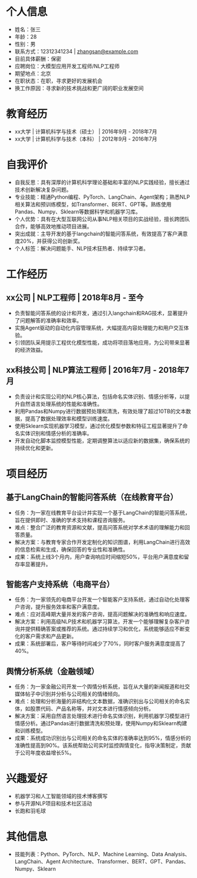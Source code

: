 ```58xueke.cn
```

# 个人信息
- 姓名：张三
- 年龄：28
- 性别：男
- 联系方式：12312341234 | zhangsan@example.com
- 目前具体薪酬：保密
- 应聘岗位：大模型应用开发工程师/NLP工程师
- 期望地点：北京
- 在职状态：在职，寻求更好的发展机会
- 换工作原因：寻求新的技术挑战和更广阔的职业发展空间

# 教育经历
- xx大学 | 计算机科学与技术（硕士） | 2016年9月 - 2018年7月
- xx大学 | 计算机科学与技术（本科） | 2012年9月 - 2016年7月

# 自我评价
- 自我反思：具有深厚的计算机科学理论基础和丰富的NLP实践经验，擅长通过技术创新解决复杂问题。
- 专业技能：精通Python编程、PyTorch、LangChain、Agent架构；熟悉NLP相关算法和预训练模型，如Transformer、BERT、GPT等。熟练使用Pandas、Numpy、Sklearn等数据科学和机器学习库。
- 个人优势：具有在大型互联网公司从事NLP相关项目的实战经验，擅长跨团队合作，能够高效地推动项目进展。
- 突出成就：主导开发的基于langchain的智能问答系统，有效提高了客户满意度20%，并获得公司创新奖。
- 个人标签：解决问题能手、NLP技术狂热者、持续学习者。

# 工作经历
## xx公司 | NLP工程师 | 2018年8月 - 至今
- 负责智能问答系统的设计和开发，通过引入langchain和RAG技术，显著提升了问题解答的准确率和效率。
- 实施Agent驱动的自动化内容管理系统，大幅提高内容处理能力和用户交互体验。
- 引领团队采用提示工程优化模型性能，成功将项目落地应用，为公司带来显著的经济效益。

## xx科技公司 | NLP算法工程师 | 2016年7月 - 2018年7月
- 负责设计和实现公司的NLP核心算法，包括命名实体识别、情感分析等，以提升自然语言处理系统的性能和准确性。
- 利用Pandas和Numpy进行数据预处理和清洗，有效处理了超过10TB的文本数据，提高了数据处理效率和模型训练速度。
- 使用Sklearn实现机器学习模型，通过优化模型参数和特征工程显著提升了命名实体识别和情感分析的准确率。
- 开发自动化脚本监控模型性能，定期调整算法以适应新的数据集，确保系统的持续优化和更新。

# 项目经历
## 基于LangChain的智能问答系统（在线教育平台）
- 任务：为一家在线教育平台设计并实现一个基于LangChain的智能问答系统，旨在提供即时、准确的学术支持和课程咨询服务。
- 难点：整合广泛的教育资源和文献，提高问答系统对学术术语的理解能力和回答质量。
- 解决方案：与教育专家合作开发定制化的知识图谱，利用LangChain进行高效的信息检索和生成，确保回答的专业性和准确性。
- 成果：系统上线3个月内，用户查询响应时间缩短50%，平台用户满意度和留存率显著提升。

## 智能客户支持系统（电商平台）
- 任务：为一家领先的电商平台开发一个智能客户支持系统，通过自动化处理客户咨询，提升服务效率和客户满意度。
- 难点：应对高峰期大量并发的客户咨询，提高问题解决的准确性和响应速度。
- 解决方案：利用高级NLP技术和机器学习算法，开发一个能够理解复杂客户咨询并提供精确答案或推荐的系统。通过持续学习和优化，系统能够适应不断变化的客户需求和产品更新。
- 成果：系统部署后，客户等待时间减少了70%，同时客户服务满意度提高了40%。

## 舆情分析系统（金融领域）
- 任务：为一家金融公司开发一个舆情分析系统，旨在从大量的新闻报道和社交媒体帖子中识别并分析与公司相关的情绪倾向。
- 难点：处理和分析海量的非结构化文本数据，准确识别出与公司相关的命名实体，如股票代码、产品名称等，并对文本进行情感倾向分析。
- 解决方案：采用自然语言处理技术进行命名实体识别，利用机器学习模型进行情感分析。通过Pandas进行数据清洗和预处理，使用Numpy和Sklearn构建和训练模型。
- 成果：系统成功识别出与公司相关的命名实体的准确率达到95%，情感分析的准确性提高到90%。该系统帮助公司实时监控舆情变化，指导决策制定，贡献于公司年度收益增长5%。

# 兴趣爱好
- 机器学习和人工智能领域的技术博客撰写
- 参与开源NLP项目和技术社区活动
- 长跑和羽毛球

# 其他信息
- 技能列表：Python、PyTorch、NLP、Machine Learning、Data Analysis、LangChain、Agent Architecture、Transformer、BERT、GPT、Pandas、Numpy、Sklearn


